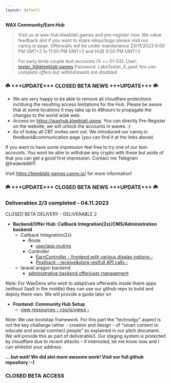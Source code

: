 ```yaml
---
layout: default
---
```



**WAX Community/Earn Hub**

> Visit us at wax-hub.kleeblatt.games and pre-register now.
> We value feedback alot if you want to share ideas/bugs please visit our canny.io page.
> Offerwalls will be under maintenance 23/11/2023 6:00 PM GMT+2 to 11:00 PM GMT+2 and HUB 9:00 PM GMT+2

>For early birds couple test-accounts (X == 01-03):
>User: tester_X@kleeblatt.games
>Password: LabsTester_X_pwd
>*You can complete offers but withhdrawals are disabled*


### ☘️ +++UPDATE+++ CLOSED BETA NEWS +++UPDATE+++ ☘️

- We are very happy to be able to remove all cloudflare protections inclduing the resulting access limitations for the Hub. Please be aware that at some locations it may take up to 48hours to propagate the changes to the world wide web. 
- Access on https://waxhub.kleeblatt.game. You can directly Pre-Register on the website, we will unlock the accounts in waves. :)
- As of today all CBT invites sent out. We introduced our canny.io feedback&communication page (you can find it at the links above)

If you want to have some impression feel free to try one of our test-accounts. You wont be able to withdraw any crypto with these but aside of that you can get a good first impression. Contact me Telegram @frederik8811

Visit https://kleeblatt-games.canny.io/ for more information!

### ☘️ +++UPDATE+++ CLOSED BETA NEWS +++UPDATE+++ ☘️


### Deliverables 2/3 completed - 04.11.2023

CLOSED BETA DELIVERY - DELIVERABLE 2
  - **Backend/Offer Hub: Callback Integration(2x)/CMS/Administration backend**
    - Callback Integration(2x)
      - Route
        - [user/app routing](https://github.com/KleeblattGames/WAX-Earn-and-Community-Hub/blob/main/offerwall/routes/web.php)
      - Controller
        - [EarnController - frontend with various display options - ](https://github.com/KleeblattGames/WAX-Earn-and-Community-Hub/blob/main/offerwall/app/Http/Controllers/EarnController.php)
        - [Postback - receive&store restfull API calls - ](https://github.com/KleeblattGames/WAX-Earn-and-Community-Hub/blob/main/offerwall/app/Http/Controllers/NotikPostbackController.php)
    - laravel aragon backend
       - [administrative backend offer/user management](https://github.com/KleeblattGames/argon-dashboard-laravel)
  
  Note: For WaxDevs who wish to adapt/use offerwalls inside theire apps (without SaaS in the middle) they can use our github repo to build and deploy there own. We will provide a guide later on
  
  - **Frontend: Community Hub Setup**
      - [view ressources - css/js/views -](https://github.com/KleeblattGames/WAX-Earn-and-Community-Hub/tree/main/offerwall/resources)
  
  Note: We use bootstap framework. For this part the "technolgy" aspect is not the key challange rather - creation and design - of "smart content to educate and social conntect people" as explained in our pitch document. We will provide this as part of deliverable3. Our staging system is protected by cloudflare due to recent attacks - if interested, let me know now and I can whitelist your address.
      

**... but wait! We did alot more awsome work! Visit our full github repository :-)**


### CLOSED BETA ACCESS


 
        
 
